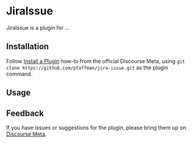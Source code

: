 # JiraIssue

JiraIssue is a plugin for ...

## Installation

Follow [Install a Plugin](https://meta.discourse.org/t/install-a-plugin/19157)
how-to from the official Discourse Meta, using `git clone https://github.com/pfaffman/jira-issue.git`
as the plugin command.

## Usage

## Feedback

If you have issues or suggestions for the plugin, please bring them up on
[Discourse Meta](https://meta.discourse.org).
